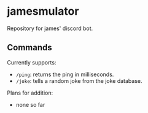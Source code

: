 # jamesmulator
Repository for james' discord bot.

## Commands

Currently supports:
- `/ping`: returns the ping in milliseconds.
- `/joke`: tells a random joke from the joke database.

Plans for addition:
- none so far
